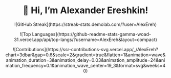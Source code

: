<h1 align="center"> 👋 Hi, I’m Alexander Ereshkin! </h1>

<p align="center">![GitHub Streak](https://streak-stats.demolab.com/?user=AlexEreh)</p>

<p align="center">![Top Languages](https://github-readme-stats-gamma-woad-31.vercel.app/api/top-langs/?username=AlexEreh&layout=compact)</p>

<p align="center">![Contributions](https://ssr-contributions-svg.vercel.app/_/AlexEreh?chart=3dbar&gap=0.6&scale=2&gradient=true&flatten=1&animation=wave&animation_duration=3&animation_delay=0.03&animation_amplitude=24&animation_frequency=0.1&animation_wave_center=19_3&format=svg&weeks=40)</p>